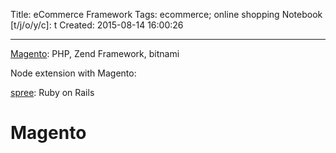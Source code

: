 Title: eCommerce Framework
Tags: ecommerce; online shopping
Notebook [t/j/o/y/c]: t
Created: 2015-08-14 16:00:26

------

[Magento](https://github.com/magento): PHP, Zend Framework, bitnami

Node extension with Magento: 

[spree](https://github.com/spree/spree): Ruby on Rails


# Magento

